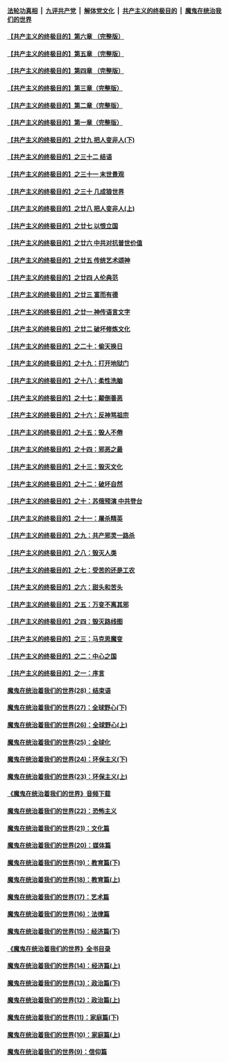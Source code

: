 

####  [法轮功真相](../../../../basic/blob/master/README.md?t=07042202) &nbsp;|&nbsp; [九评共产党](../../../../9ping.md/blob/master/README.md?t=07042202) &nbsp;|&nbsp; [解体党文化](../../../../jtdwh.md/blob/master/README.md?t=07042202)  &nbsp;|&nbsp; [共产主义的终极目的](../../../../gczydzjmd.md/blob/master/README.md?t=07042202) &nbsp;|&nbsp; [魔鬼在统治我们的世界](../../../../mgztzwmdsj.md/blob/master/README.md?t=07042202) 

#### [【共产主义的终极目的】第六章 （完整版）](../pages/nsc422/n11428913.md?t=07042202) 

#### [【共产主义的终极目的】第五章 （完整版）](../pages/nsc422/n11428912.md?t=07042202) 

#### [【共产主义的终极目的】第四章 （完整版）](../pages/nsc422/n11428907.md?t=07042202) 

#### [【共产主义的终极目的】第三章（完整版）](../pages/nsc422/n11428848.md?t=07042202) 

#### [【共产主义的终极目的】第二章（完整版）](../pages/nsc422/n11428831.md?t=07042202) 

#### [【共产主义的终极目的】第一章（完整版）](../pages/nsc422/n11417651.md?t=07042202) 

#### [【共产主义的终极目的】之廿九 把人变非人(下)](../pages/nsc422/n11344140.md?t=07042202) 

#### [【共产主义的终极目的】之三十二 结语](../pages/nsc422/n11360535.md?t=07042202) 

#### [【共产主义的终极目的】之三十一 末世景观](../pages/nsc422/n11351129.md?t=07042202) 

#### [【共产主义的终极目的】之三十 几成狼世界](../pages/nsc422/n11348280.md?t=07042202) 

#### [【共产主义的终极目的】之廿八 把人变非人(上)](../pages/nsc422/n11340492.md?t=07042202) 

#### [【共产主义的终极目的】之廿七 以恨立国](../pages/nsc422/n11336944.md?t=07042202) 

#### [【共产主义的终极目的】之廿六 中共对抗普世价值](../pages/nsc422/n11324785.md?t=07042202) 

#### [【共产主义的终极目的】之廿五 传统艺术颂神](../pages/nsc422/n11296396.md?t=07042202) 

#### [【共产主义的终极目的】之廿四 人伦典范](../pages/nsc422/n11296397.md?t=07042202) 

#### [【共产主义的终极目的】之廿三 富而有德](../pages/nsc422/n11283598.md?t=07042202) 

#### [【共产主义的终极目的】之廿一 神传语言文字](../pages/nsc422/n11263265.md?t=07042202) 

#### [【共产主义的终极目的】之廿二 破坏修炼文化](../pages/nsc422/n11245728.md?t=07042202) 

#### [【共产主义的终极目的】之二十：偷天换日](../pages/nsc422/n11238846.md?t=07042202) 

#### [【共产主义的终极目的】之十九：打开地狱门](../pages/nsc422/n11206376.md?t=07042202) 

#### [【共产主义的终极目的】之十八：柔性洗脑](../pages/nsc422/n11199994.md?t=07042202) 

#### [【共产主义的终极目的】之十七：颠倒善恶](../pages/nsc422/n11179782.md?t=07042202) 

#### [【共产主义的终极目的】之十六：反神骂祖宗](../pages/nsc422/n11166798.md?t=07042202) 

#### [【共产主义的终极目的】之十五：毁人不倦](../pages/nsc422/n11166792.md?t=07042202) 

#### [【共产主义的终极目的】之十四：邪恶之最](../pages/nsc422/n11150249.md?t=07042202) 

#### [【共产主义的终极目的】之十三：毁灭文化](../pages/nsc422/n11135227.md?t=07042202) 

#### [【共产主义的终极目的】之十二：破坏自然](../pages/nsc422/n11135214.md?t=07042202) 

#### [【共产主义的终极目的】之十：苏俄预演 中共登台](../pages/nsc422/n11118424.md?t=07042202) 

#### [【共产主义的终极目的】之十一：屠杀精英](../pages/nsc422/n11118442.md?t=07042202) 

#### [【共产主义的终极目的】之九：共产邪灵一路杀](../pages/nsc422/n11114139.md?t=07042202) 

#### [【共产主义的终极目的】之八：毁灭人类](../pages/nsc422/n11108503.md?t=07042202) 

#### [【共产主义的终极目的】之七：受苦的还是工农](../pages/nsc422/n11101809.md?t=07042202) 

#### [【共产主义的终极目的】之六：甜头和苦头](../pages/nsc422/n11096971.md?t=07042202) 

#### [【共产主义的终极目的】之五：万变不离其邪](../pages/nsc422/n11091285.md?t=07042202) 

#### [【共产主义的终极目的】之四：毁灭路线图](../pages/nsc422/n11086284.md?t=07042202) 

#### [【共产主义的终极目的】之三：马克思魔变](../pages/nsc422/n11061941.md?t=07042202) 

#### [【共产主义的终极目的】之二：中心之国](../pages/nsc422/n11047728.md?t=07042202) 

#### [【共产主义的终极目的】之一：序言](../pages/nsc422/n11086077.md?t=07042202) 

#### [魔鬼在统治着我们的世界(28)：结束语](../pages/nsc422/n10936246.md?t=07042202) 

#### [魔鬼在统治着我们的世界(27)：全球野心(下)](../pages/nsc422/n10928319.md?t=07042202) 

#### [魔鬼在统治着我们的世界(26)：全球野心(上)](../pages/nsc422/n10900318.md?t=07042202) 

#### [魔鬼在统治着我们的世界(25)：全球化](../pages/nsc422/n10788205.md?t=07042202) 

#### [魔鬼在统治着我们的世界(24)：环保主义(下)](../pages/nsc422/n10695307.md?t=07042202) 

#### [魔鬼在统治着我们的世界(23)：环保主义(上)](../pages/nsc422/n10688613.md?t=07042202) 

#### [《魔鬼在统治着我们的世界》音频下载](../pages/nsc422/n10635553.md?t=07042202) 

#### [魔鬼在统治着我们的世界(22)：恐怖主义](../pages/nsc422/n10614727.md?t=07042202) 

#### [魔鬼在统治着我们的世界(21)：文化篇](../pages/nsc422/n10597706.md?t=07042202) 

#### [魔鬼在统治着我们的世界(20)：媒体篇](../pages/nsc422/n10586579.md?t=07042202) 

#### [魔鬼在统治着我们的世界(19)：教育篇(下)](../pages/nsc422/n10564808.md?t=07042202) 

#### [魔鬼在统治着我们的世界(18)：教育篇(上)](../pages/nsc422/n10526970.md?t=07042202) 

#### [魔鬼在统治着我们的世界(17)：艺术篇](../pages/nsc422/n10499093.md?t=07042202) 

#### [魔鬼在统治着我们的世界(16)：法律篇](../pages/nsc422/n10485969.md?t=07042202) 

#### [魔鬼在统治着我们的世界(15)：经济篇(下)](../pages/nsc422/n10469975.md?t=07042202) 

#### [《魔鬼在统治着我们的世界》全书目录](../pages/nsc422/n10464261.md?t=07042202) 

#### [魔鬼在统治着我们的世界(14)：经济篇(上)](../pages/nsc422/n10457370.md?t=07042202) 

#### [魔鬼在统治着我们的世界(13)：政治篇(下)](../pages/nsc422/n10448270.md?t=07042202) 

#### [魔鬼在统治着我们的世界(12)：政治篇(上)](../pages/nsc422/n10444576.md?t=07042202) 

#### [魔鬼在统治着我们的世界(11)：家庭篇(下)](../pages/nsc422/n10440961.md?t=07042202) 

#### [魔鬼在统治着我们的世界(10)：家庭篇(上)](../pages/nsc422/n10435448.md?t=07042202) 

#### [魔鬼在统治着我们的世界(9)：信仰篇](../pages/nsc422/n10432159.md?t=07042202) 

